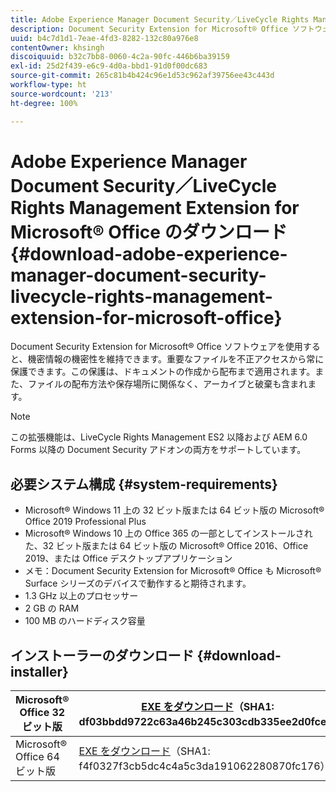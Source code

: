 ```yaml
---
title: Adobe Experience Manager Document Security／LiveCycle Rights Management Extension for Microsoft® Office のダウンロード
description: Document Security Extension for Microsoft® Office ソフトウェアを使用して、重要なファイルを不正アクセスから保護する
uuid: b4c7d1d1-7eae-4fd3-8282-132c80a976e8
contentOwner: khsingh
discoiquuid: b32c7bb8-0060-4c2a-90fc-446b6ba39159
exl-id: 25d2f439-e6c9-4d0a-bbd1-91d0f00dc683
source-git-commit: 265c81b4b424c96e1d53c962af39756ee43c443d
workflow-type: ht
source-wordcount: '213'
ht-degree: 100%

---
```


# Adobe Experience Manager Document Security／LiveCycle Rights Management Extension for Microsoft® Office のダウンロード {#download-adobe-experience-manager-document-security-livecycle-rights-management-extension-for-microsoft-office}

Document Security Extension for Microsoft® Office ソフトウェアを使用すると、機密情報の機密性を維持できます。重要なファイルを不正アクセスから常に保護できます。この保護は、ドキュメントの作成から配布まで適用されます。また、ファイルの配布方法や保存場所に関係なく、アーカイブと破棄も含まれます。

>[!NOTE]
>
>この拡張機能は、LiveCycle Rights Management ES2 以降および AEM 6.0 Forms 以降の Document Security アドオンの両方をサポートしています。

## 必要システム構成 {#system-requirements}

* Microsoft® Windows 11 上の 32 ビット版または 64 ビット版の Microsoft® Office 2019 Professional Plus
* Microsoft® Windows 10 上の Office 365 の一部としてインストールされた、32 ビット版または 64 ビット版の Microsoft® Office 2016、Office 2019、または Office デスクトップアプリケーション
* メモ：Document Security Extension for Microsoft® Office も Microsoft® Surface シリーズのデバイスで動作すると期待されます。
* 1.3 GHz 以上のプロセッサー
* 2 GB の RAM
* 100 MB のハードディスク容量

## インストーラーのダウンロード {#download-installer}

| Microsoft® Office 32 ビット版 | [EXE をダウンロード](https://download.macromedia.com/pub/livecycle/policyserver/DocumentSecurityExtensionforMicrosoftOffice.exe)（SHA1: df03bbdd9722c63a46b245c303cdb335ee2d0fce） | [MSI をダウンロード](https://download.macromedia.com/pub/livecycle/policyserver/DocumentSecurityExtensionforMicrosoftOffice.zip)（SHA1: e70661f72ba640c37911c6d17d520ceaf84c2122） |
|---|---|---|
| Microsoft® Office 64 ビット版 | [EXE をダウンロード](https://download.macromedia.com/pub/livecycle/policyserver/DocumentSecurityExtensionforMicrosoftOffice64.exe)（SHA1: f4f0327f3cb5dc4c4a5c3da191062280870fc176） | [MSI をダウンロード](https://download.macromedia.com/pub/livecycle/policyserver/DocumentSecurityExtensionforMicrosoftOffice64.zip)（SHA1: 73f408f860143008915ee86b13edd0e76789b4fc） |
